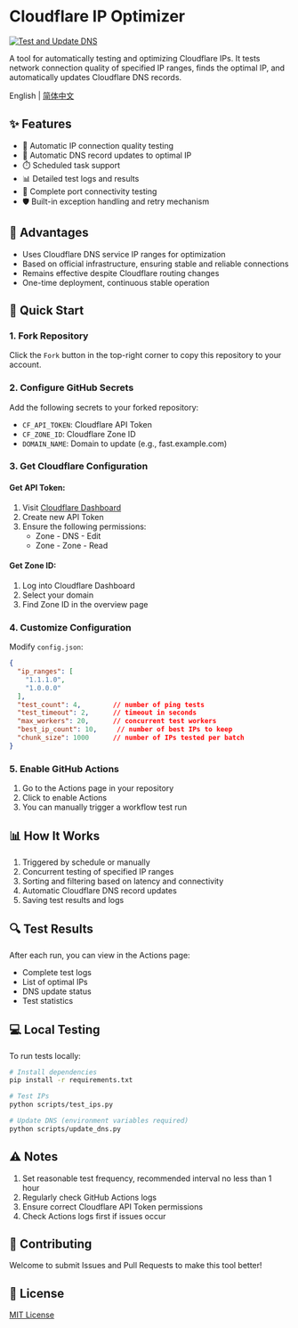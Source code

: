# Cloudflare IP Optimizer
[![Test and Update DNS](https://github.com/FutureUnreal/Cloudflare-IP-Optimizer/actions/workflows/ip-test.yml/badge.svg)](https://github.com/FutureUnreal/Cloudflare-IP-Optimizer/actions/workflows/ip-test.yml)

A tool for automatically testing and optimizing Cloudflare IPs. It tests network connection quality of specified IP ranges, finds the optimal IP, and automatically updates Cloudflare DNS records.

English | [简体中文](./README_CN.md)

## ✨ Features

- 🚀 Automatic IP connection quality testing
- 🔄 Automatic DNS record updates to optimal IP
- ⏱️ Scheduled task support
- 📊 Detailed test logs and results
- 🔌 Complete port connectivity testing
- 🛡️ Built-in exception handling and retry mechanism

## 🌟 Advantages
- Uses Cloudflare DNS service IP ranges for optimization
- Based on official infrastructure, ensuring stable and reliable connections
- Remains effective despite Cloudflare routing changes
- One-time deployment, continuous stable operation

## 🚀 Quick Start

### 1. Fork Repository
Click the `Fork` button in the top-right corner to copy this repository to your account.

### 2. Configure GitHub Secrets
Add the following secrets to your forked repository:
- `CF_API_TOKEN`: Cloudflare API Token
- `CF_ZONE_ID`: Cloudflare Zone ID
- `DOMAIN_NAME`: Domain to update (e.g., fast.example.com)

### 3. Get Cloudflare Configuration

#### Get API Token:
1. Visit [Cloudflare Dashboard](https://dash.cloudflare.com/profile/api-tokens)
2. Create new API Token
3. Ensure the following permissions:
   - Zone - DNS - Edit
   - Zone - Zone - Read

#### Get Zone ID:
1. Log into Cloudflare Dashboard
2. Select your domain
3. Find Zone ID in the overview page

### 4. Customize Configuration
Modify `config.json`:
```json
{
  "ip_ranges": [
    "1.1.1.0",
    "1.0.0.0"
  ],
  "test_count": 4,        // number of ping tests
  "test_timeout": 2,      // timeout in seconds
  "max_workers": 20,      // concurrent test workers
  "best_ip_count": 10,     // number of best IPs to keep
  "chunk_size": 1000      // number of IPs tested per batch
}
```

### 5. Enable GitHub Actions
1. Go to the Actions page in your repository
2. Click to enable Actions
3. You can manually trigger a workflow test run

## 📊 How It Works
1. Triggered by schedule or manually
2. Concurrent testing of specified IP ranges
3. Sorting and filtering based on latency and connectivity
4. Automatic Cloudflare DNS record updates
5. Saving test results and logs

## 🔍 Test Results
After each run, you can view in the Actions page:
- Complete test logs
- List of optimal IPs
- DNS update status
- Test statistics

## 💻 Local Testing
To run tests locally:
```bash
# Install dependencies
pip install -r requirements.txt

# Test IPs
python scripts/test_ips.py

# Update DNS (environment variables required)
python scripts/update_dns.py
```

## ⚠️ Notes
1. Set reasonable test frequency, recommended interval no less than 1 hour
2. Regularly check GitHub Actions logs
3. Ensure correct Cloudflare API Token permissions
4. Check Actions logs first if issues occur

## 🤝 Contributing
Welcome to submit Issues and Pull Requests to make this tool better!

## 📝 License
[MIT License](./LICENSE)
